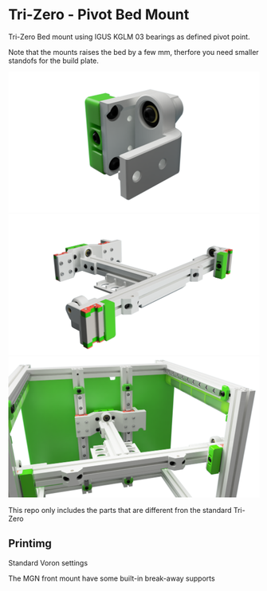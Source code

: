 # Tri-Zero - Pivot Bed Mount

Tri-Zero Bed mount using IGUS KGLM 03 bearings as defined pivot point.

Note that the mounts raises the bed by a few mm, therfore you need smaller standofs for the build plate.


![P_M](Images/KGLM_Detail.png)
![P_M](Images/KGLM_03_Mount.png)
![P_M](Images/KGLM_Assembled.png)


This repo only includes the parts that are different fron the standard Tri-Zero

## Printimg

Standard Voron settings

The MGN front mount have some built-in break-away supports